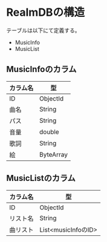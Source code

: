 # RealmDBの構造

テーブルは以下にて定義する。
- MusicInfo
- MusicList

## MusicInfoのカラム
|カラム名|型|
|-|-|
|ID|ObjectId|
|曲名|String|
|パス|String|
|音量|double|
|歌詞|String|
|絵|ByteArray|

## MusicListのカラム
|カラム名|型|
|-|-|
|ID|ObjectId|
|リスト名|String|
|曲リスト|List<musicInfoのID>|